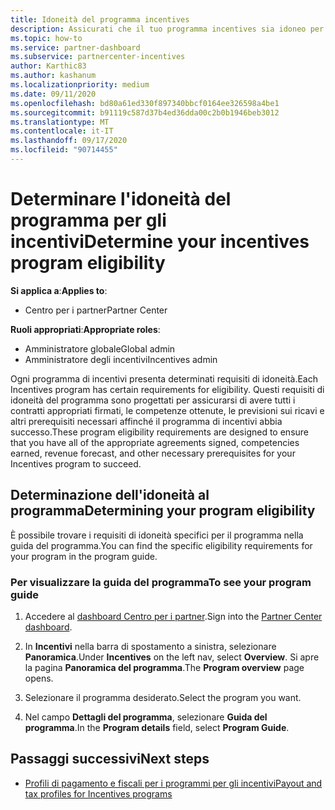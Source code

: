 ```yaml
---
title: Idoneità del programma incentives
description: Assicurati che il tuo programma incentives sia idoneo per poter essere pagato.
ms.topic: how-to
ms.service: partner-dashboard
ms.subservice: partnercenter-incentives
author: Karthic83
ms.author: kashanum
ms.localizationpriority: medium
ms.date: 09/11/2020
ms.openlocfilehash: bd80a61ed330f897340bbcf0164ee326598a4be1
ms.sourcegitcommit: b91119c587d37b4ed36dda00c2b0b1946beb3012
ms.translationtype: MT
ms.contentlocale: it-IT
ms.lasthandoff: 09/17/2020
ms.locfileid: "90714455"
---
```

# <a name="determine-your-incentives-program-eligibility"></a><span data-ttu-id="b8300-103">Determinare l'idoneità del programma per gli incentivi</span><span class="sxs-lookup"><span data-stu-id="b8300-103">Determine your incentives program eligibility</span></span>

<span data-ttu-id="b8300-104">**Si applica a**:</span><span class="sxs-lookup"><span data-stu-id="b8300-104">**Applies to**:</span></span>

- <span data-ttu-id="b8300-105">Centro per i partner</span><span class="sxs-lookup"><span data-stu-id="b8300-105">Partner Center</span></span>

<span data-ttu-id="b8300-106">**Ruoli appropriati**:</span><span class="sxs-lookup"><span data-stu-id="b8300-106">**Appropriate roles**:</span></span>

- <span data-ttu-id="b8300-107">Amministratore globale</span><span class="sxs-lookup"><span data-stu-id="b8300-107">Global admin</span></span>
- <span data-ttu-id="b8300-108">Amministratore degli incentivi</span><span class="sxs-lookup"><span data-stu-id="b8300-108">Incentives admin</span></span>

 <span data-ttu-id="b8300-109">Ogni programma di incentivi presenta determinati requisiti di idoneità.</span><span class="sxs-lookup"><span data-stu-id="b8300-109">Each Incentives program has certain requirements for eligibility.</span></span> <span data-ttu-id="b8300-110">Questi requisiti di idoneità del programma sono progettati per assicurarsi di avere tutti i contratti appropriati firmati, le competenze ottenute, le previsioni sui ricavi e altri prerequisiti necessari affinché il programma di incentivi abbia successo.</span><span class="sxs-lookup"><span data-stu-id="b8300-110">These program eligibility requirements are designed to ensure that you have all of the appropriate agreements signed, competencies earned, revenue forecast, and other necessary prerequisites for your Incentives program to succeed.</span></span>

## <a name="determining-your-program-eligibility"></a><span data-ttu-id="b8300-111">Determinazione dell'idoneità al programma</span><span class="sxs-lookup"><span data-stu-id="b8300-111">Determining your program eligibility</span></span>

<span data-ttu-id="b8300-112">È possibile trovare i requisiti di idoneità specifici per il programma nella guida del programma.</span><span class="sxs-lookup"><span data-stu-id="b8300-112">You can find the specific eligibility requirements for your program in the program guide.</span></span> 

### <a name="to-see-your-program-guide"></a><span data-ttu-id="b8300-113">Per visualizzare la guida del programma</span><span class="sxs-lookup"><span data-stu-id="b8300-113">To see your program guide</span></span>

1. <span data-ttu-id="b8300-114">Accedere al [dashboard Centro per i partner](https://partner.microsoft.com/dashboard/).</span><span class="sxs-lookup"><span data-stu-id="b8300-114">Sign into the [Partner Center dashboard](https://partner.microsoft.com/dashboard/).</span></span>

2. <span data-ttu-id="b8300-115">In **Incentivi** nella barra di spostamento a sinistra, selezionare **Panoramica**.</span><span class="sxs-lookup"><span data-stu-id="b8300-115">Under **Incentives** on the left nav, select **Overview**.</span></span> <span data-ttu-id="b8300-116">Si apre la pagina **Panoramica del programma**.</span><span class="sxs-lookup"><span data-stu-id="b8300-116">The **Program overview** page opens.</span></span>

3. <span data-ttu-id="b8300-117">Selezionare il programma desiderato.</span><span class="sxs-lookup"><span data-stu-id="b8300-117">Select the program you want.</span></span>

4. <span data-ttu-id="b8300-118">Nel campo **Dettagli del programma**, selezionare **Guida del programma**.</span><span class="sxs-lookup"><span data-stu-id="b8300-118">In the **Program details** field, select **Program Guide**.</span></span>

## <a name="next-steps"></a><span data-ttu-id="b8300-119">Passaggi successivi</span><span class="sxs-lookup"><span data-stu-id="b8300-119">Next steps</span></span>

- [<span data-ttu-id="b8300-120">Profili di pagamento e fiscali per i programmi per gli incentivi</span><span class="sxs-lookup"><span data-stu-id="b8300-120">Payout and tax profiles for Incentives programs</span></span>](incentives-create-and-manage-your-payout-and-tax-profiles.md)
